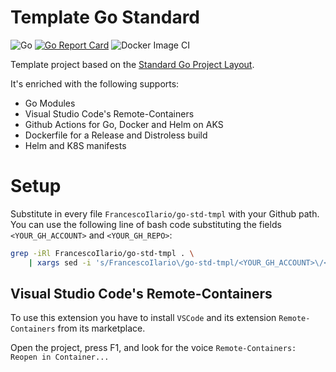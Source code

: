 # Template Go Standard

![Go](https://github.com/FrancescoIlario/go-std-tmpl/workflows/Go/badge.svg)
[![Go Report Card](https://goreportcard.com/badge/github.com/FrancescoIlario/go-std-tmpl)](https://goreportcard.com/report/github.com/FrancescoIlario/go-std-tmpl)
![Docker Image CI](https://github.com/FrancescoIlario/go-std-tmpl/workflows/Docker%20Image%20CI/badge.svg)

Template project based on the [Standard Go Project Layout](https://github.com/golang-standards/project-layout).

It's enriched with the following supports:

- Go Modules
- Visual Studio Code's Remote-Containers 
- Github Actions for Go, Docker and Helm on AKS
- Dockerfile for a Release and Distroless build
- Helm and K8S manifests

# Setup

Substitute in every file `FrancescoIlario/go-std-tmpl` with your Github path.
You can use the following line of bash code substituting the fields `<YOUR_GH_ACCOUNT>` and `<YOUR_GH_REPO>`:

```bash
grep -iRl FrancescoIlario/go-std-tmpl . \
    | xargs sed -i 's/FrancescoIlario\/go-std-tmpl/<YOUR_GH_ACCOUNT>\/<YOUR_GH_REPO>/g' 
```

## Visual Studio Code's Remote-Containers

To use this extension you have to install `VSCode` and its extension `Remote-Containers` from its marketplace.

Open the project, press F1, and look for the voice `Remote-Containers: Reopen in Container...`

